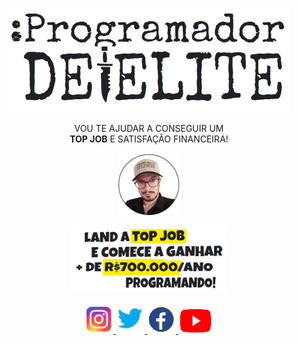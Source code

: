 <p align="center"><img width="450" alt="logo image" src="https://github.com/treslines/progdeelite/blob/main/public/logo.png"></p>

<p align="center" >
  VOU TE AJUDAR A CONSEGUIR UM </br><strong>TOP JOB</strong> E SATISFAÇÃO FINANCEIRA!
</p>

<p align="center" >
  <img class="rounded-circle img-responsive" width="100" alt="100x100" src="https://github.com/treslines/progdeelite/blob/main/public/perfil.png" />
</p>

<p align="center" >
  <img class="rounded-circle img-responsive" width="250" alt="250x250" src="https://github.com/treslines/progdeelite/blob/main/public/banner_teaser.png" />
</p>

<p align="center">
	   <a href="https://www.instagram.com/progdeelite/" ><img class="img-responsive" width="46" alt="46x46" src="https://github.com/treslines/progdeelite/blob/main/public/insta_icon.png" data-holder-rendered="true" style="cursor: 'pointer'"/>
	   <a href="https://twitter.com/progdeelite" ><img class="img-responsive" width="46" alt="46x46" src="https://github.com/treslines/progdeelite/blob/main/public/twitter_icon.png" data-holder-rendered="true" style="cursor: 'pointer'"/>
	   <a href="https://web.facebook.com/progdeelite" ><img class="img-responsive" width="46" alt="46x46" src="https://github.com/treslines/progdeelite/blob/main/public/face_icon.png" data-holder-rendered="true" style="cursor: 'pointer'"/>
	   <a href="https://www.youtube.com/channel/UCsEdUK6zNAA95aGlqoBOclQ" ><img class="img-responsive" width="56" alt="46x46" src="https://github.com/treslines/progdeelite/blob/main/public/youtube_icon.png" data-holder-rendered="true" style="cursor: 'pointer'"/>
	</p>

